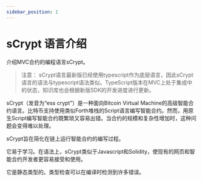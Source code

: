 ```yaml
---
sidebar_position: 1
---
```


# sCrypt 语言介绍

介绍MVC合约的编程语言sCrypt。

> 注意： sCrypt语言最新版已经使用typescript作为底层语言，因此sCrypt语言的语法与typescript语法类似。TypeScript版本在MVC上处于集成中的状态，知识库也会根据新版SDK的开发进度进行更新。


sCrypt（发音为“ess crypt”）是一种面向Bitcoin Virtual
Machine的高级智能合约语言。比特币支持使用类似Forth堆栈的Script语言编写智能合约。然而，用原生Script编写智能合约既繁琐又容易出错。当合约的规模和复杂性增加时，这种问题会变得难以处理。

sCrypt旨在简化在链上运行智能合约的编写过程。

它易于学习。在语法上，sCrypt类似于Javascript和Solidity，使现有的网页和智能合约开发者更容易接受和使用。

它是静态类型的。类型检查可以在编译时检测到许多错误。
